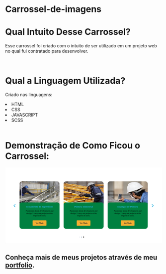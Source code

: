 # Carrossel-de-imagens

<H1> Qual Intuito Desse Carrossel? </H1>
<p> Esse carrossel foi criado com o intuito de ser utilizado em um projeto web no qual fui contratado para desenvolver. </p>

<br>

<H1> Qual a Linguagem Utilizada? </H1>
<p> Criado nas linguagens:
<li> HTML </li>
<li> CSS </li>
<li> JAVASCRIPT </li>
<li> SCSS </li>

<br>

<H1>Demonstração de Como Ficou o Carrossel:</H1>
<img src="resultado.png" alt="resultado do Carrossel">

<br>

<h2> Conheça mais de meus projetos através de meu <a href="https://thiagonicolassantosdasilva.github.io/Portf-lio-THG/portf%C3%B3lio.html">portfolio</a>.